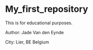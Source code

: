 # My_first_repository

This is for educational purposes.

Author: Jade Van den Eynde

City: Lier, BE Belgium 
